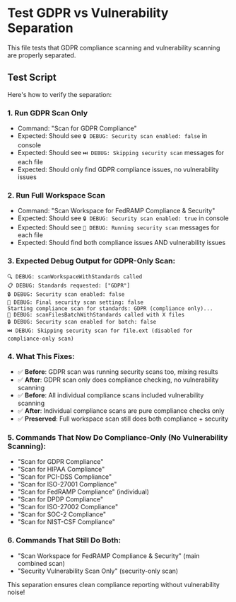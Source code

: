 # Test GDPR vs Vulnerability Separation

This file tests that GDPR compliance scanning and vulnerability scanning are properly separated.

## Test Script

Here's how to verify the separation:

### 1. Run GDPR Scan Only
- Command: "Scan for GDPR Compliance"
- Expected: Should see `🔒 DEBUG: Security scan enabled: false` in console
- Expected: Should see `⏭️ DEBUG: Skipping security scan` messages for each file
- Expected: Should only find GDPR compliance issues, no vulnerability issues

### 2. Run Full Workspace Scan  
- Command: "Scan Workspace for FedRAMP Compliance & Security"
- Expected: Should see `🔒 DEBUG: Security scan enabled: true` in console  
- Expected: Should see `🔐 DEBUG: Running security scan` messages for each file
- Expected: Should find both compliance issues AND vulnerability issues

### 3. Expected Debug Output for GDPR-Only Scan:
```
🔍 DEBUG: scanWorkspaceWithStandards called
📋 DEBUG: Standards requested: ["GDPR"] 
🔒 DEBUG: Security scan enabled: false
🔐 DEBUG: Final security scan setting: false
Starting compliance scan for standards: GDPR (compliance only)...
📄 DEBUG: scanFilesBatchWithStandards called with X files
🔒 DEBUG: Security scan enabled for batch: false
⏭️ DEBUG: Skipping security scan for file.ext (disabled for compliance-only scan)
```

### 4. What This Fixes:
- ✅ **Before**: GDPR scan was running security scans too, mixing results
- ✅ **After**: GDPR scan only does compliance checking, no vulnerability scanning
- ✅ **Before**: All individual compliance scans included vulnerability scanning  
- ✅ **After**: Individual compliance scans are pure compliance checks only
- ✅ **Preserved**: Full workspace scan still does both compliance + security

### 5. Commands That Now Do Compliance-Only (No Vulnerability Scanning):
- "Scan for GDPR Compliance"
- "Scan for HIPAA Compliance" 
- "Scan for PCI-DSS Compliance"
- "Scan for ISO-27001 Compliance"
- "Scan for FedRAMP Compliance" (individual)
- "Scan for DPDP Compliance"
- "Scan for ISO-27002 Compliance" 
- "Scan for SOC-2 Compliance"
- "Scan for NIST-CSF Compliance"

### 6. Commands That Still Do Both:
- "Scan Workspace for FedRAMP Compliance & Security" (main combined scan)
- "Security Vulnerability Scan Only" (security-only scan)

This separation ensures clean compliance reporting without vulnerability noise!

